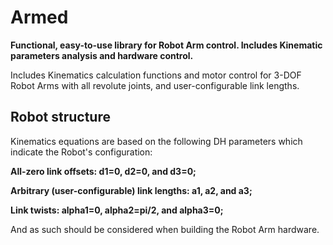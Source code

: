 # Armed

**Functional, easy-to-use library for Robot Arm control. Includes Kinematic parameters analysis and hardware control.**

Includes Kinematics calculation functions and motor control for 3-DOF Robot Arms with all revolute joints, and user-configurable link lengths.

## Robot structure

Kinematics equations are based on the following DH parameters which indicate the Robot's configuration:

**All-zero link offsets: d1=0, d2=0, and d3=0;**

**Arbitrary (user-configurable) link lengths: a1, a2, and a3;**

**Link twists: alpha1=0, alpha2=pi/2, and alpha3=0;**

And as such should be considered when building the Robot Arm hardware.
